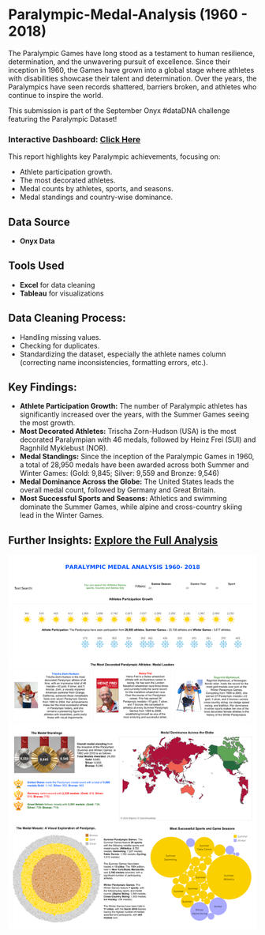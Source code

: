 # Paralympic-Medal-Analysis (1960 - 2018)

The Paralympic Games have long stood as a testament to human resilience, determination, and the unwavering pursuit of excellence. Since their inception in 1960, the Games have grown into a global stage where athletes with disabilities showcase their talent and determination. Over the years, the Paralympics have seen records shattered, barriers broken, and athletes who continue to inspire the world.

This submission is part of the September Onyx #dataDNA challenge featuring the Paralympic Dataset!

### Interactive Dashboard: [Click Here](https://public.tableau.com/views/paralympics_finals/Dashboard?:language=en-US&:sid=&:redirect=auth&:display_count=n&:origin=viz_share_link)

This report highlights key Paralympic achievements, focusing on:
- Athlete participation growth.
- The most decorated athletes.
- Medal counts by athletes, sports, and seasons.
- Medal standings and country-wise dominance.


## Data Source
- **Onyx Data**

## Tools Used
- **Excel** for data cleaning
- **Tableau** for visualizations

## Data Cleaning Process:
- Handling missing values.
- Checking for duplicates.
- Standardizing the dataset, especially the athlete names column (correcting name inconsistencies, formatting errors, etc.).

## Key Findings:
- **Athlete Participation Growth:** The number of Paralympic athletes has significantly increased over the years, with the Summer Games seeing the most growth.
- **Most Decorated Athletes:** Trischa Zorn-Hudson (USA) is the most decorated Paralympian with 46 medals, followed by Heinz Frei (SUI) and Ragnhild Myklebust (NOR).
- **Medal Standings:** Since the inception of the Paralympic Games in 1960, a total of 28,950 medals have been awarded across both Summer and Winter Games: (Gold: 9,845; Silver: 9,559 and Bronze: 9,546)
- **Medal Dominance Across the Globe:** The United States leads the overall medal count, followed by Germany and Great Britain.
- **Most Successful Sports and Seasons:** Athletics and swimming dominate the Summer Games, while alpine and cross-country skiing lead in the Winter Games.
  
## Further Insights: [Explore the Full Analysis](https://github.com/Mayreeobi/Paralympic-Medal-Analysis/blob/main/Paralypmic%20analysis.pdf)

![Dashboard snippet](https://github.com/Mayreeobi/Paralympic-Medal-Analysis/blob/main/Paralypmic%20Medal%20Dashboard.png)


